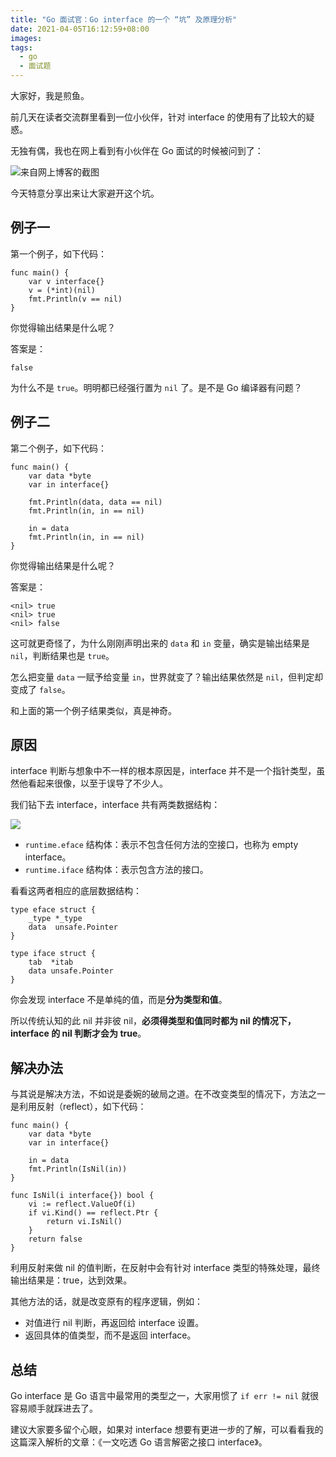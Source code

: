 ```yaml
---
title: "Go 面试官：Go interface 的一个 “坑” 及原理分析"
date: 2021-04-05T16:12:59+08:00
images:
tags: 
  - go
  - 面试题
---
```


大家好，我是煎鱼。

前几天在读者交流群里看到一位小伙伴，针对 interface 的使用有了比较大的疑惑。

无独有偶，我也在网上看到有小伙伴在 Go 面试的时候被问到了：


![来自网上博客的截图](https://p3-juejin.byteimg.com/tos-cn-i-k3u1fbpfcp/36d7ecb0da9e4b32a493dedce6ebc691~tplv-k3u1fbpfcp-watermark.image)

今天特意分享出来让大家避开这个坑。

## 例子一

第一个例子，如下代码：


```golang
func main() {
    var v interface{}
    v = (*int)(nil)
    fmt.Println(v == nil)
}
```

你觉得输出结果是什么呢？

答案是：

```
false
```
为什么不是 `true`。明明都已经强行置为 `nil` 了。是不是 Go 编译器有问题？

## 例子二

第二个例子，如下代码：

```golang
func main() {
    var data *byte
    var in interface{}

    fmt.Println(data, data == nil)
    fmt.Println(in, in == nil)

    in = data
    fmt.Println(in, in == nil)
}
```

你觉得输出结果是什么呢？

答案是：

```
<nil> true
<nil> true
<nil> false
```

这可就更奇怪了，为什么刚刚声明出来的 `data` 和 `in` 变量，确实是输出结果是 `nil`，判断结果也是 `true`。

怎么把变量 `data` 一赋予给变量 `in`，世界就变了？输出结果依然是 `nil`，但判定却变成了 `false`。

和上面的第一个例子结果类似，真是神奇。

## 原因

interface 判断与想象中不一样的根本原因是，interface 并不是一个指针类型，虽然他看起来很像，以至于误导了不少人。

我们钻下去 interface，interface 共有两类数据结构：

![](https://imgkr2.cn-bj.ufileos.com/560dcab5-e436-4a2c-bfee-6eba6faee1d2.png?UCloudPublicKey=TOKEN_8d8b72be-579a-4e83-bfd0-5f6ce1546f13&Signature=HF1wka8F9MTc%252FVCTrMjhASpeeE4%253D&Expires=1615900476)

- `runtime.eface` 结构体：表示不包含任何方法的空接口，也称为 empty interface。
- `runtime.iface` 结构体：表示包含方法的接口。

看看这两者相应的底层数据结构：

```golang
type eface struct {
    _type *_type
    data  unsafe.Pointer
}

type iface struct {
    tab  *itab
    data unsafe.Pointer
}
```

你会发现 interface 不是单纯的值，而是**分为类型和值**。

所以传统认知的此 nil 并非彼 nil，**必须得类型和值同时都为 nil 的情况下，interface 的 nil 判断才会为 true**。

## 解决办法

与其说是解决方法，不如说是委婉的破局之道。在不改变类型的情况下，方法之一是利用反射（reflect），如下代码：

```golang
func main() {
    var data *byte
    var in interface{}

    in = data
    fmt.Println(IsNil(in))
}

func IsNil(i interface{}) bool {
    vi := reflect.ValueOf(i)
    if vi.Kind() == reflect.Ptr {
        return vi.IsNil()
    }
    return false
}
```

利用反射来做 nil 的值判断，在反射中会有针对 interface 类型的特殊处理，最终输出结果是：true，达到效果。

其他方法的话，就是改变原有的程序逻辑，例如：
- 对值进行 nil 判断，再返回给 interface 设置。
- 返回具体的值类型，而不是返回 interface。

## 总结

Go interface 是 Go 语言中最常用的类型之一，大家用惯了 `if err != nil` 就很容易顺手就踩进去了。

建议大家要多留个心眼，如果对 interface 想要有更进一步的了解，可以看看我的这篇深入解析的文章：《一文吃透 Go 语言解密之接口 interface》。
